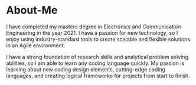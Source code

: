# About-Me

I have completed my masters degree in Electronics and Communication Engineering in the year 2021. I have a passion for new technology, so I enjoy using industry-standard tools to create scalable and flexible solutions in an Agile environment. 

I have a strong foundation of research skills and analytical problem solving abilities, so I am able to learn any coding language quickly. My passion is learning about new coding design elements, cutting-edge coding languages, and creating logical frameworks for projects from start to finish.
